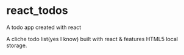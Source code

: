 # react_todos
A todo app created with react


A cliche todo list(yes I know) built with react & features HTML5 local storage.
